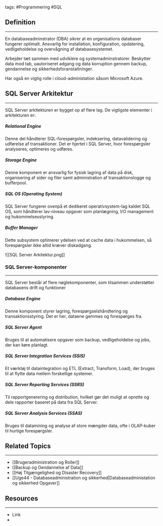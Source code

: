 tags: #Programmering #SQL

## Definition 
---
En databaseadminstrator (DBA) sikrer at en organisations databaser fungerer optimalt.
Ansvarlig for installation, konfiguration, opdatering, vedligeholdelse og overvågning af databasesystemet.

Arbejder tæt sammen med udviklere og systemadminstratorer.
Beskytter data mod tab, uautoriseret adgang og data korruption gennem backup, gendannelse og sikkerhedsforanstaltninger.

Har også en vigtig rolle i cloud-administation såsom Microsoft Azure.

## SQL Server Arkitektur
---
SQL Server arkitekturen er bygget op af flere lag. 
De vigtigste elementer i arkitekturen er:

##### Relational Engine
Denne del håndterer SQL-forespørgsler, indeksering, datavalidering og udførelse af transaktioner. Det er hjertet i SQL Server, hvor forespørgsler analyseres, optimeres og udføres.

##### Storage Engine 
Denne komponent er ansvarlig for fysisk lagring af data på disk, organisering af sider og filer samt administration af transaktionslogge og bufferpool. 

##### SQL OS (Operating System)
SQL Server fungerer ovenpå et dedikeret operativsystem-lag kaldet SQL OS, som håndterer lav-niveau opgaver som planlægning, I/O management og hukommelsesstyring.

##### Buffer Manager
Dette subsystem optimerer ydelsen ved at cache data i hukommelsen, så forespørgsler ikke altid kræver diskadgang.

![[SQL Server Arkitektur.png]]

### SQL Server-komponenter
---
SQL Server består af flere nøglekomponenter, som tilsammen understøtter databasens drift og funktioner

##### Database Engine
Denne komponent styrer lagring, forespørgselshåndtering og transaktionsstyring. Det er her, dataene gemmes og forespørges fra.

##### SQL Server Agent
Bruges til at automatisere opgaver som backup, vedligeholdelse og jobs, der kan køre planlagt.

##### SQL Server Integration Services (SSIS)
Et værktøj til dataintegration og ETL (Extract, Transform, Load), der bruges til at flytte data mellem forskellige systemer.

##### SQL Server Reporting Services (SSRS)
Til rapportgenerering og distribution, hvilket gør det muligt at oprette og dele rapporter baseret på data fra SQL Server.

##### SQL Server Analysis Services (SSAS)
Bruges til datamining og analyse af store mængder data, ofte i OLAP-kuber til hurtige forespørgsler.




## Related Topics
---
- [[Brugeradministration og Roller]]
- [[Backup og Gendannelse af Data]]
- [[Høj Tilgængelighed og Disaster Recovery]]
- [[Uge44 - Databaseadministration og sikkerhed|Databaseadministation og sikkerhed Opgaver]]
## Resources
---
- Link
- 